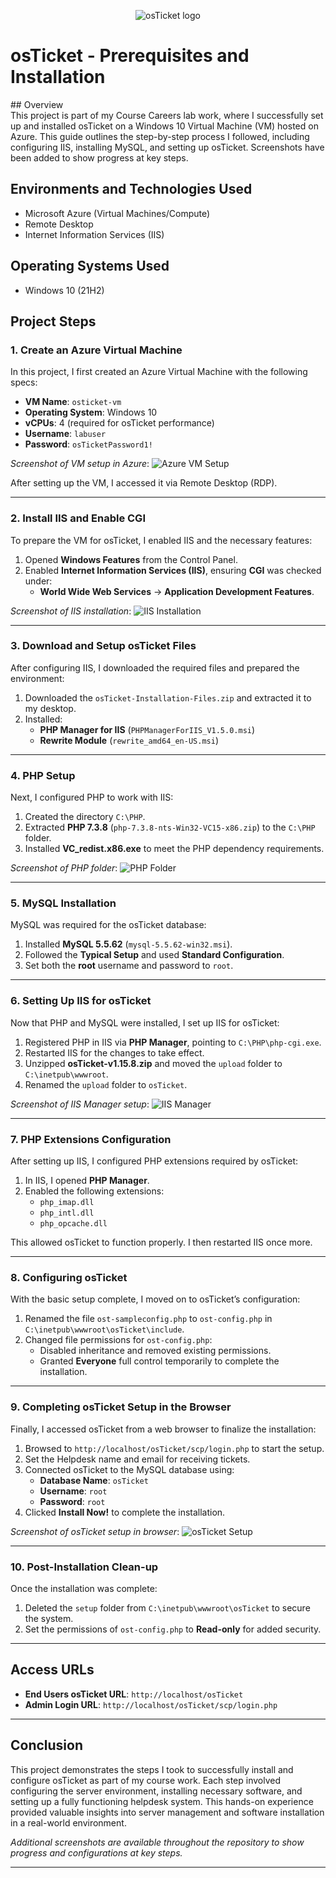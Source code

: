 <p align="center">
<img src="https://i.imgur.com/Clzj7Xs.png" alt="osTicket logo"/>
</p>

<h1>osTicket - Prerequisites and Installation</h1>
## Overview
<br> This project is part of my Course Careers lab work, where I successfully set up and installed osTicket on a Windows 10 Virtual Machine (VM) hosted on Azure. This guide outlines the step-by-step process I followed, including configuring IIS, installing MySQL, and setting up osTicket. Screenshots have been added to show progress at key steps.<br />


<h2>Environments and Technologies Used</h2>

- Microsoft Azure (Virtual Machines/Compute)
- Remote Desktop
- Internet Information Services (IIS)

<h2>Operating Systems Used </h2>

- Windows 10</b> (21H2)



## Project Steps

### 1. Create an Azure Virtual Machine
In this project, I first created an Azure Virtual Machine with the following specs:
- **VM Name**: `osticket-vm`
- **Operating System**: Windows 10
- **vCPUs**: 4 (required for osTicket performance)
- **Username**: `labuser`
- **Password**: `osTicketPassword1!`

*Screenshot of VM setup in Azure*:
![Azure VM Setup](path/to/your/screenshot1.png)

After setting up the VM, I accessed it via Remote Desktop (RDP).

---

### 2. Install IIS and Enable CGI
To prepare the VM for osTicket, I enabled IIS and the necessary features:
1. Opened **Windows Features** from the Control Panel.
2. Enabled **Internet Information Services (IIS)**, ensuring **CGI** was checked under:
   - **World Wide Web Services** -> **Application Development Features**.

*Screenshot of IIS installation*:
![IIS Installation](path/to/your/screenshot2.png)

---

### 3. Download and Setup osTicket Files
After configuring IIS, I downloaded the required files and prepared the environment:
1. Downloaded the `osTicket-Installation-Files.zip` and extracted it to my desktop.
2. Installed:
   - **PHP Manager for IIS** (`PHPManagerForIIS_V1.5.0.msi`)
   - **Rewrite Module** (`rewrite_amd64_en-US.msi`)

---

### 4. PHP Setup
Next, I configured PHP to work with IIS:
1. Created the directory `C:\PHP`.
2. Extracted **PHP 7.3.8** (`php-7.3.8-nts-Win32-VC15-x86.zip`) to the `C:\PHP` folder.
3. Installed **VC_redist.x86.exe** to meet the PHP dependency requirements.

*Screenshot of PHP folder*:
![PHP Folder](path/to/your/screenshot3.png)

---

### 5. MySQL Installation
MySQL was required for the osTicket database:
1. Installed **MySQL 5.5.62** (`mysql-5.5.62-win32.msi`).
2. Followed the **Typical Setup** and used **Standard Configuration**.
3. Set both the **root** username and password to `root`.

---

### 6. Setting Up IIS for osTicket
Now that PHP and MySQL were installed, I set up IIS for osTicket:
1. Registered PHP in IIS via **PHP Manager**, pointing to `C:\PHP\php-cgi.exe`.
2. Restarted IIS for the changes to take effect.
3. Unzipped **osTicket-v1.15.8.zip** and moved the `upload` folder to `C:\inetpub\wwwroot`.
4. Renamed the `upload` folder to `osTicket`.

*Screenshot of IIS Manager setup*:
![IIS Manager](path/to/your/screenshot4.png)

---

### 7. PHP Extensions Configuration
After setting up IIS, I configured PHP extensions required by osTicket:
1. In IIS, I opened **PHP Manager**.
2. Enabled the following extensions:
   - `php_imap.dll`
   - `php_intl.dll`
   - `php_opcache.dll`

This allowed osTicket to function properly. I then restarted IIS once more.

---

### 8. Configuring osTicket
With the basic setup complete, I moved on to osTicket’s configuration:
1. Renamed the file `ost-sampleconfig.php` to `ost-config.php` in `C:\inetpub\wwwroot\osTicket\include`.
2. Changed file permissions for `ost-config.php`:
   - Disabled inheritance and removed existing permissions.
   - Granted **Everyone** full control temporarily to complete the installation.

---

### 9. Completing osTicket Setup in the Browser
Finally, I accessed osTicket from a web browser to finalize the installation:
1. Browsed to `http://localhost/osTicket/scp/login.php` to start the setup.
2. Set the Helpdesk name and email for receiving tickets.
3. Connected osTicket to the MySQL database using:
   - **Database Name**: `osTicket`
   - **Username**: `root`
   - **Password**: `root`
4. Clicked **Install Now!** to complete the installation.

*Screenshot of osTicket setup in browser*:
![osTicket Setup](path/to/your/screenshot5.png)

---

### 10. Post-Installation Clean-up
Once the installation was complete:
1. Deleted the `setup` folder from `C:\inetpub\wwwroot\osTicket` to secure the system.
2. Set the permissions of `ost-config.php` to **Read-only** for added security.

---

## Access URLs
- **End Users osTicket URL**: `http://localhost/osTicket`
- **Admin Login URL**: `http://localhost/osTicket/scp/login.php`

---

## Conclusion
This project demonstrates the steps I took to successfully install and configure osTicket as part of my course work. Each step involved configuring the server environment, installing necessary software, and setting up a fully functioning helpdesk system. This hands-on experience provided valuable insights into server management and software installation in a real-world environment.

*Additional screenshots are available throughout the repository to show progress and configurations at key steps.*

---
